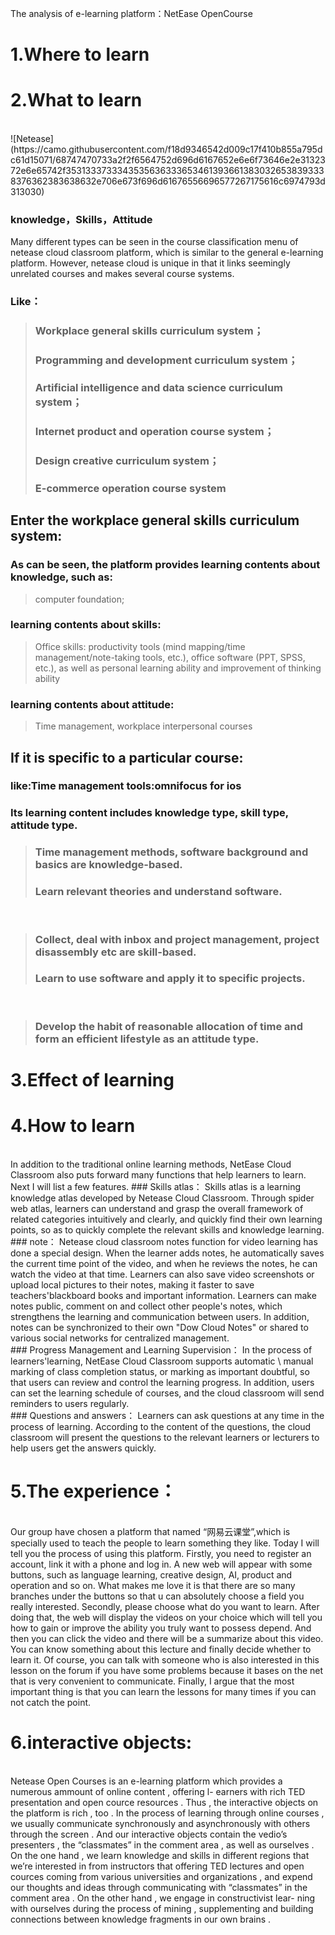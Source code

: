 The analysis of e-learning platform：NetEase OpenCourse

# 1.Where to learn

# 2.What to learn

<br/>
![Netease](https://camo.githubusercontent.com/f18d9346542d009c17f410b855a795dc61d15071/68747470733a2f2f6564752d696d6167652e6e6f73646e2e3132372e6e65742f35313337333435356363336534613936613830326538393338376362383638632e706e673f696d61676556696577267175616c6974793d313030)

### knowledge，Skills，Attitude

Many different types can be seen in the course classification menu of netease cloud classroom platform, which is similar to the general e-learning platform. However, netease cloud is unique in that it links seemingly unrelated courses and makes several course systems.

### Like：

> ### Workplace general skills curriculum system；
> ### Programming and development curriculum system；
> ### Artificial intelligence and data science curriculum system；
> ### Internet product and operation course system；
> ### Design creative curriculum system；
> ### E-commerce operation course system


## Enter the workplace general skills curriculum system:
### As can be seen, the platform provides learning contents about knowledge, such as: 
>computer foundation;

### learning contents about skills:
>Office skills: productivity tools (mind mapping/time management/note-taking tools, etc.), office software (PPT, SPSS, etc.), as well as personal learning ability and improvement of thinking ability

### learning contents about attitude:
>Time management, workplace interpersonal courses

## If it is specific to a particular course:
### like:Time management tools:omnifocus for ios
### Its learning content includes knowledge type, skill type, attitude type.
>### Time management methods, software background and basics are knowledge-based.
>### Learn relevant theories and understand software. 
<br/>

>### Collect, deal with inbox and project management, project disassembly etc are skill-based.
>### Learn to use software and apply it to specific projects.  
<br/>

>### Develop the habit of reasonable allocation of time and form an efficient lifestyle as an attitude type.
# 3.Effect of learning



# 4.How to learn
<br/>
In addition to the traditional online learning methods, NetEase Cloud Classroom also puts forward many functions that help learners to learn. Next I will list a few features.
### Skills atlas：
Skills atlas is a learning knowledge atlas developed by Netease Cloud Classroom. Through spider web atlas, learners can understand and grasp the overall framework of related categories intuitively and clearly, and quickly find their own learning points, so as to quickly complete the relevant skills and knowledge learning.
<br/>
### note：
Netease cloud classroom notes function for video learning has done a special design. When the learner adds notes, he automatically saves the current time point of the video, and when he reviews the notes, he can watch the video at that time. Learners can also save video screenshots or upload local pictures to their notes, making it faster to save teachers'blackboard books and important information.
Learners can make notes public, comment on and collect other people's notes, which strengthens the learning and communication between users. In addition, notes can be synchronized to their own "Dow Cloud Notes" or shared to various social networks for centralized management.
<br/>
### Progress Management and Learning Supervision：
In the process of learners'learning, NetEase Cloud Classroom supports automatic \ manual marking of class completion status, or marking as important doubtful, so that users can review and control the learning progress. In addition, users can set the learning schedule of courses, and the cloud classroom will send reminders to users regularly.
<br/>
### Questions and answers：
Learners can ask questions at any time in the process of learning. According to the content of the questions, the cloud classroom will present the questions to the relevant learners or lecturers to help users get the answers quickly.


# 5.The experience：
<br/>
Our group have chosen a platform that named “网易云课堂”,which is specially used to teach the people to learn something they like.
Today I will tell you the process of using this platform. Firstly, you need to register an account, link it with a phone and log in.
A new web will appear with some buttons, such as language learning, creative design, AI, product and operation and so on. What makes me 
love it is that there are so many branches under the buttons so that u can absolutely choose a field you really interested. 
Secondly, please choose what do you want to learn. After doing that, the web will display the videos on your choice which will tell you
how to gain or improve the ability you truly want to possess depend. And then you can click the video and there will be a summarize about
this video. You can know something about this lecture and finally decide whether to learn it. Of course, you can talk with someone who
is also interested in this lesson on the forum if you have some problems because it bases on the net that is very convenient to communicate.
Finally, I argue that the most important thing is that you can learn the lessons for many times if you can not catch the point.


# 6.interactive objects:
<br/>
  Netease Open Courses is an e-learning platform which provides a numerous ammount of online content , offering l-
earners with rich TED presentation and open cource resources . Thus , the interactive objects on the platform is rich , 
too .  In the process of learning through online courses , we usually communicate synchronously and asynchronously with 
others through the screen . And our interactive objects contain the vedio’s presenters , the “classmates” in the comment 
area , as well as ourselves . 
  On the one hand , we learn knowledge and skills in different regions that we’re interested in from instructors that 
offering TED lectures and open cources coming from various universities and organizations , and expend our thoughts and 
ideas through communicating with “classmates” in the comment area . On the other hand , we engage in constructivist lear-
ning with ourselves during the process of mining , supplementing and building connections between knowledge fragments in 
our own brains . 
